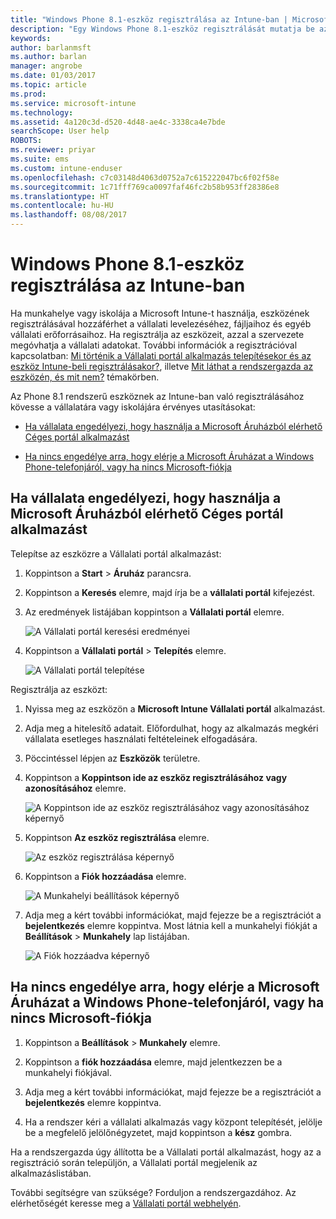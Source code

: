 ```yaml
---
title: "Windows Phone 8.1-eszköz regisztrálása az Intune-ban | Microsoft Docs"
description: "Egy Windows Phone 8.1-eszköz regisztrálását mutatja be az Intune-ban"
keywords: 
author: barlanmsft
ms.author: barlan
manager: angrobe
ms.date: 01/03/2017
ms.topic: article
ms.prod: 
ms.service: microsoft-intune
ms.technology: 
ms.assetid: 4a120c3d-d520-4d48-ae4c-3338ca4e7bde
searchScope: User help
ROBOTS: 
ms.reviewer: priyar
ms.suite: ems
ms.custom: intune-enduser
ms.openlocfilehash: c7c03148d4063d0752a7c615222047bc6f02f58e
ms.sourcegitcommit: 1c71fff769ca0097faf46fc2b58b953ff28386e8
ms.translationtype: HT
ms.contentlocale: hu-HU
ms.lasthandoff: 08/08/2017
---
```

# <a name="enroll-your-windows-phone-81-device-in-intune"></a>Windows Phone 8.1-eszköz regisztrálása az Intune-ban

Ha munkahelye vagy iskolája a Microsoft Intune-t használja, eszközének regisztrálásával hozzáférhet a vállalati levelezéséhez, fájljaihoz és egyéb vállalati erőforrásaihoz. Ha regisztrálja az eszközeit, azzal a szervezete megóvhatja a vállalati adatokat. További információk a regisztrációval kapcsolatban: [Mi történik a Vállalati portál alkalmazás telepítésekor és az eszköz Intune-beli regisztrálásakor?](what-happens-if-you-install-the-company-portal-app-and-enroll-your-device-in-intune-windows.md), illetve [Mit láthat a rendszergazda az eszközén, és mit nem?](what-info-can-your-company-see-when-you-enroll-your-device-in-intune.md) témakörben.


Az Phone 8.1 rendszerű eszköznek az Intune-ban való regisztrálásához kövesse a vállalatára vagy iskolájára érvényes utasításokat:

-   [Ha vállalata engedélyezi, hogy használja a Microsoft Áruházból elérhető Céges portál alkalmazást](#if-your-company-lets-you-use-the-company-portal-from-the-windows-store)

-   [Ha nincs engedélye arra, hogy elérje a Microsoft Áruházat a Windows Phone-telefonjáról, vagy ha nincs Microsoft-fiókja](#if-you-are-not-allowed-to-access-the-windows-store-from-your-windows-phone-or-if-you-do-not-have-a-microsoft-account)

## <a name="if-your-company-lets-you-use-the-company-portal-from-the-microsoft-store"></a>Ha vállalata engedélyezi, hogy használja a Microsoft Áruházból elérhető Céges portál alkalmazást
Telepítse az eszközre a Vállalati portál alkalmazást:

1.  Koppintson a **Start** &gt; **Áruház** parancsra.

2.  Koppintson a **Keresés** elemre, majd írja be a **vállalati portál** kifejezést.

3.  Az eredmények listájában koppintson a **Vállalati portál** elemre.

    ![A Vállalati portál keresési eredményei](./media/WP81-1-CP-search-store-v2.png)

4.  Koppintson a **Vállalati portál**  &gt; **Telepítés** elemre.

    ![A Vállalati portál telepítése](./media/WP81-2-CP-install-v2.png)

Regisztrálja az eszközt:

1.  Nyissa meg az eszközön a **Microsoft Intune Vállalati portál** alkalmazást.

2.  Adja meg a hitelesítő adatait. Előfordulhat, hogy az alkalmazás megkéri vállalata esetleges használati feltételeinek elfogadására.

3.  Pöccintéssel lépjen az **Eszközök** területre.

4.  Koppintson a **Koppintson ide az eszköz regisztrálásához vagy azonosításához** elemre.

    ![A Koppintson ide az eszköz regisztrálásához vagy azonosításához képernyő](./media/WP81-enroll-1-swipe-my-devices.png)

5.  Koppintson **Az eszköz regisztrálása** elemre.

    ![Az eszköz regisztrálása képernyő](./media/WP81-enroll-2-enroll-this-device.png)

6.  Koppintson a **Fiók hozzáadása** elemre.

    ![A Munkahelyi beállítások képernyő](./media/WP81-enroll-3-workplace-add-acct.png)

7.  Adja meg a kért további információkat, majd fejezze be a regisztrációt a **bejelentkezés** elemre koppintva. Most látnia kell a munkahelyi fiókját a **Beállítások** &gt; **Munkahely** lap listájában.

    ![A Fiók hozzáadva képernyő](./media/WP81-enroll-4-account-added.png)

## <a name="if-you-are-not-allowed-to-access-the-microsoft-store-from-your-windows-phone-or-if-you-do-not-have-a-microsoft-account"></a>Ha nincs engedélye arra, hogy elérje a Microsoft Áruházat a Windows Phone-telefonjáról, vagy ha nincs Microsoft-fiókja

1.  Koppintson a  **Beállítások** &gt; **Munkahely** elemre.

2.  Koppintson a **fiók hozzáadása** elemre, majd jelentkezzen be a munkahelyi fiókjával.

3.  Adja meg a kért további információkat, majd fejezze be a regisztrációt a **bejelentkezés** elemre koppintva.

4.  Ha a rendszer kéri a vállalati alkalmazás vagy központ telepítését, jelölje be a megfelelő jelölőnégyzetet, majd koppintson a **kész** gombra.

Ha a rendszergazda úgy állította be a Vállalati portál alkalmazást, hogy az a regisztráció során települjön, a Vállalati portál megjelenik az alkalmazáslistában.

További segítségre van szüksége? Forduljon a rendszergazdához. Az elérhetőségét keresse meg a [Vállalati portál webhelyén](http://portal.manage.microsoft.com).
